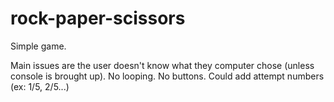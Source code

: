# rock-paper-scissors

Simple game.

Main issues are the user doesn't know what they computer chose (unless console is brought up).
No looping.
No buttons.
Could add attempt numbers (ex: 1/5, 2/5...)
